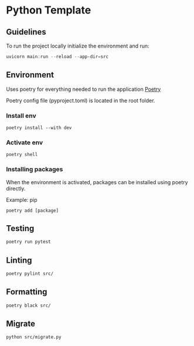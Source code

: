 # Python Template

## Guidelines

To run the project locally initialize the environment and  run:

```powershell
uvicorn main:run --reload --app-dir=src
```

## Environment

Uses poetry for everything needed to run the application [Poetry](https://github.com/python-poetry/poetry)

Poetry config file (pyproject.toml) is located in the root folder.

### Install env

```shell
poetry install --with dev
```

### Activate env

```shell
poetry shell
```

### Installing packages

When the environment is activated, packages can be installed using poetry directly.

Example: pip

```shell
poetry add [package]
```

## Testing

```bash
poetry run pytest
```

## Linting

```bash
poetry pylint src/
```

## Formatting

```bash
poetry black src/
```

## Migrate
```bash
python src/migrate.py
```
